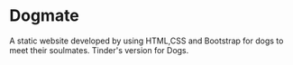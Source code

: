 # Dogmate
A static website developed  by using HTML,CSS and Bootstrap for dogs to meet their soulmates. Tinder's version for Dogs.
